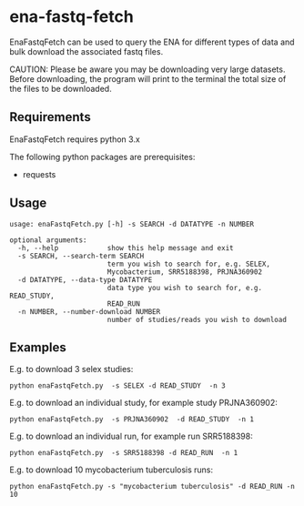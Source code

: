 # ena-fastq-fetch
EnaFastqFetch can be used to query the ENA for different types of data and bulk download the associated fastq files.

CAUTION: Please be aware you may be downloading very large datasets. Before downloading, the program will print to the terminal the total size of the files to be downloaded.

## **Requirements**

EnaFastqFetch requires python 3.x

The following python packages are prerequisites:
- requests

## **Usage**
```
usage: enaFastqFetch.py [-h] -s SEARCH -d DATATYPE -n NUMBER

optional arguments:
  -h, --help            show this help message and exit
  -s SEARCH, --search-term SEARCH
                        term you wish to search for, e.g. SELEX,
                        Mycobacterium, SRR5188398, PRJNA360902
  -d DATATYPE, --data-type DATATYPE
                        data type you wish to search for, e.g. READ_STUDY,
                        READ_RUN
  -n NUMBER, --number-download NUMBER
                        number of studies/reads you wish to download
```
## **Examples**
E.g. to download 3 selex studies:
```
python enaFastqFetch.py  -s SELEX -d READ_STUDY  -n 3
```
E.g. to download an individual study, for example study PRJNA360902:
```
python enaFastqFetch.py  -s PRJNA360902  -d READ_STUDY  -n 1
```
E.g. to download an individual run, for example run SRR5188398:
```
python enaFastqFetch.py  -s SRR5188398 -d READ_RUN  -n 1
```
E.g. to download 10 mycobacterium tuberculosis runs:
```
python enaFastqFetch.py -s "mycobacterium tuberculosis" -d READ_RUN -n 10
```
